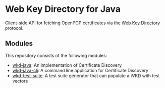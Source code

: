 <!--
SPDX-FileCopyrightText: 2022 Paul Schaub <vanitasvitae@fsfe.org>

SPDX-License-Identifier: Apache-2.0
-->

# Web Key Directory for Java

Client-side API for fetching OpenPGP certificates via the [Web Key Directory](https://www.ietf.org/archive/id/draft-koch-openpgp-webkey-service-13.html) protocol.

## Modules

This repository consists of the following modules:

* [wkd-java](/wkd-java): An implementation of Certificate Discovery
* [wkd-java-cli](/wkd-java-cli): A command line application for Certificate Discovery
* [wkd-test-suite](/wkd-test-suite): A test suite generator that can populate a WKD with test vectors
